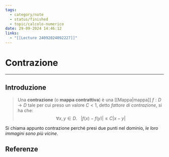 ```yaml
---
tags:
  - category/note
  - status/finished
  - topic/calcolo-numerico
date: 29-09-2024 14:46:12
links:
  - "[[Lecture 24092024092227]]"
---
```

# Contrazione
---
## Introduzione
> Una **contrazione** (o **mappa contrattiva**) è una [[Mappa|mappa]] $f: D \to D$ tale per cui preso un valore $C < 1$, detto _fattore di contrazione_, si ha che:
> $$\forall x, y \in D. \ \ \ |f(x) - f(y)| \leq C|x - y|$$

Si chiama appunto contrazione perché presi due punti nel dominio, _le loro immagini sono più vicine_.

## Referenze